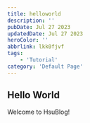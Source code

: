 ```yaml
---
title: helloworld
description: ''
pubDate: Jul 27 2023
updatedDate: Jul 27 2023
heroColor: ''
abbrlink: lkk0fjvf
tags: 
    - 'Tutorial'
category: 'Default Page'
---
```


## Hello World

Welcome to HsuBlog!